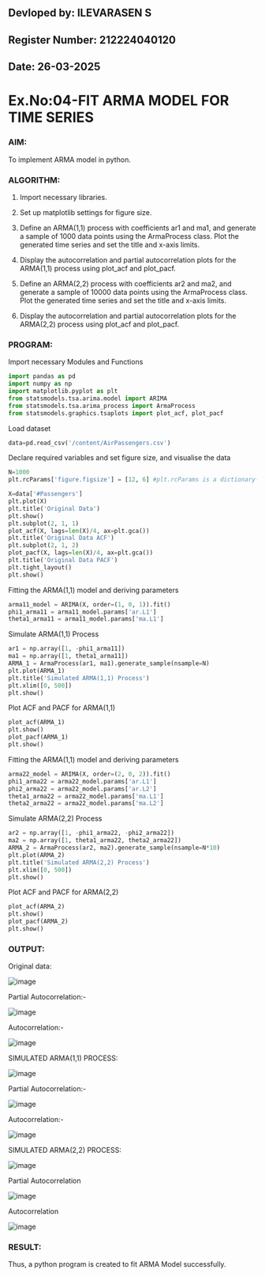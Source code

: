 ## Devloped by: ILEVARASEN S
## Register Number: 212224040120
## Date: 26-03-2025

# Ex.No:04-FIT ARMA MODEL FOR TIME SERIES

### AIM:
To implement ARMA model in python.

### ALGORITHM:
1. Import necessary libraries.

2. Set up matplotlib settings for figure size.

3. Define an ARMA(1,1) process with coefficients ar1 and ma1, and generate a sample of 1000
data points using the ArmaProcess class. Plot the generated time series and set the title and x-axis limits.

4. Display the autocorrelation and partial autocorrelation plots for the ARMA(1,1) process using plot_acf and plot_pacf.

5. Define an ARMA(2,2) process with coefficients ar2 and ma2, and generate a sample of 10000 data points using the ArmaProcess class. Plot the generated time series and set the title and x-axis limits.

6. Display the autocorrelation and partial autocorrelation plots for the ARMA(2,2) process using plot_acf and plot_pacf.


### PROGRAM:

Import necessary Modules and Functions
```py
import pandas as pd
import numpy as np
import matplotlib.pyplot as plt
from statsmodels.tsa.arima.model import ARIMA
from statsmodels.tsa.arima_process import ArmaProcess
from statsmodels.graphics.tsaplots import plot_acf, plot_pacf
```
Load dataset
```py
data=pd.read_csv('/content/AirPassengers.csv')
```
Declare required variables and set figure size, and visualise the data
```py
N=1000
plt.rcParams['figure.figsize'] = [12, 6] #plt.rcParams is a dictionary-like object in Matplotlib that stores global settings for plots. The "rc" in rcParams stands for runtime configuration. It allows you to customize default styles for figures, fonts, colors, sizes, and more.

X=data['#Passengers']
plt.plot(X)
plt.title('Original Data')
plt.show()
plt.subplot(2, 1, 1)
plot_acf(X, lags=len(X)/4, ax=plt.gca())
plt.title('Original Data ACF')
plt.subplot(2, 1, 2)
plot_pacf(X, lags=len(X)/4, ax=plt.gca())
plt.title('Original Data PACF')
plt.tight_layout()
plt.show()
```
Fitting the ARMA(1,1) model and deriving parameters
```py
arma11_model = ARIMA(X, order=(1, 0, 1)).fit()
phi1_arma11 = arma11_model.params['ar.L1']
theta1_arma11 = arma11_model.params['ma.L1']
```
Simulate ARMA(1,1) Process
```py
ar1 = np.array([1, -phi1_arma11])
ma1 = np.array([1, theta1_arma11])
ARMA_1 = ArmaProcess(ar1, ma1).generate_sample(nsample=N)
plt.plot(ARMA_1)
plt.title('Simulated ARMA(1,1) Process')
plt.xlim([0, 500])
plt.show()
```
Plot ACF and PACF for ARMA(1,1)
```py
plot_acf(ARMA_1)
plt.show()
plot_pacf(ARMA_1)
plt.show()
```
Fitting the ARMA(1,1) model and deriving parameters
```py
arma22_model = ARIMA(X, order=(2, 0, 2)).fit()
phi1_arma22 = arma22_model.params['ar.L1']
phi2_arma22 = arma22_model.params['ar.L2']
theta1_arma22 = arma22_model.params['ma.L1']
theta2_arma22 = arma22_model.params['ma.L2']
```
Simulate ARMA(2,2) Process
```py
ar2 = np.array([1, -phi1_arma22, -phi2_arma22])  
ma2 = np.array([1, theta1_arma22, theta2_arma22])  
ARMA_2 = ArmaProcess(ar2, ma2).generate_sample(nsample=N*10)
plt.plot(ARMA_2)
plt.title('Simulated ARMA(2,2) Process')
plt.xlim([0, 500])
plt.show()
```
Plot ACF and PACF for ARMA(2,2)
```py
plot_acf(ARMA_2)
plt.show()
plot_pacf(ARMA_2)
plt.show()

```

### OUTPUT:

Original data:

![image](https://github.com/user-attachments/assets/16ad69ac-0073-4f83-adb5-13ac33c2b497)


Partial Autocorrelation:-

![image](https://github.com/user-attachments/assets/8c3a040c-1da5-47fb-a904-5b0ffb8db786)


Autocorrelation:-

![image](https://github.com/user-attachments/assets/8c37ec95-7a0e-48f9-b98d-f0c6f9f60c1f)


SIMULATED ARMA(1,1) PROCESS:

![image](https://github.com/user-attachments/assets/e76423d8-2d08-49ba-9a06-91c930b08518)


Partial Autocorrelation:-

![image](https://github.com/user-attachments/assets/2386f0fe-98bc-4a80-a6ef-90430167e550)


Autocorrelation:-

![image](https://github.com/user-attachments/assets/012e182d-165b-4178-a093-1a4debd59b18)



SIMULATED ARMA(2,2) PROCESS:

![image](https://github.com/user-attachments/assets/047b52cb-f962-449e-b711-adad125cd656)


Partial Autocorrelation

![image](https://github.com/user-attachments/assets/8b9f19a0-e47d-487f-81e9-a2ff17c9f046)


Autocorrelation

![image](https://github.com/user-attachments/assets/13b96d53-d2a2-48f6-ab50-cf56f33bee02)


### RESULT:

Thus, a python program is created to fit ARMA Model successfully.
